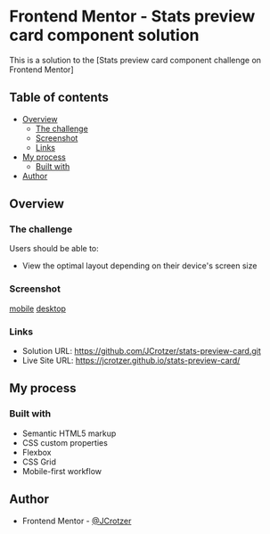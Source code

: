 # Frontend Mentor - Stats preview card component solution

This is a solution to the [Stats preview card component challenge on Frontend Mentor]

## Table of contents

- [Overview](#overview)
  - [The challenge](#the-challenge)
  - [Screenshot](#screenshot)
  - [Links](#links)
- [My process](#my-process)
  - [Built with](#built-with)
- [Author](#author)

## Overview

### The challenge

Users should be able to:

- View the optimal layout depending on their device's screen size

### Screenshot

[mobile](./screenshots/mobile.png)
[desktop](./screenshots/desktop.png)

### Links

- Solution URL: https://github.com/JCrotzer/stats-preview-card.git
- Live Site URL: https://jcrotzer.github.io/stats-preview-card/

## My process

### Built with

- Semantic HTML5 markup
- CSS custom properties
- Flexbox
- CSS Grid
- Mobile-first workflow

## Author

- Frontend Mentor - [@JCrotzer](https://www.frontendmentor.io/profile/JCrotzer)
